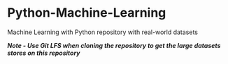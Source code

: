 # Python-Machine-Learning
Machine Learning with Python repository with real-world datasets

***Note - Use Git LFS when cloning the repository to get the large datasets stores on this repository***
